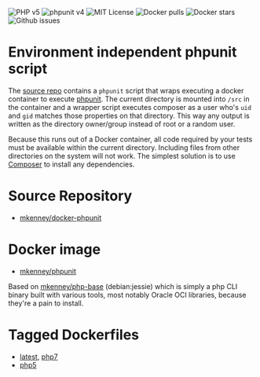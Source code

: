 ![PHP v5](https://img.shields.io/badge/PHP-v5.6.21-8892bf.svg) ![phpunit v4](https://img.shields.io/badge/phpunit-v4.8.26-brightgreen.svg) ![MIT License](https://img.shields.io/github/license/mkenney/docker-phpunit.svg) ![Docker pulls](https://img.shields.io/docker/pulls/mkenney/phpunit.svg) ![Docker stars](https://img.shields.io/docker/stars/mkenney/phpunit.svg) ![Github issues](https://img.shields.io/github/issues-raw/mkenney/docker-phpunit.svg)

# Environment independent phpunit script

The [source repo](https://github.com/mkenney/docker-phpunit) contains a `phpunit` script that wraps executing a docker container to execute [phpunit](https://phpunit.de/). The current directory is mounted into `/src` in the container and a wrapper script executes composer as a user who's `uid` and `gid` matches those properties on that directory. This way any output is written as the directory owner/group instead of root or a random user.

Because this runs out of a Docker container, all code required by your tests must be available within the current directory. Including files from other directories on the system will not work. The simplest solution is to use [Composer](https://hub.docker.com/r/mkenney/composer/) to install any dependencies.

# Source Repository

* [mkenney/docker-phpunit](https://github.com/mkenney/docker-phpunit)

# Docker image

* [mkenney/phpunit](https://hub.docker.com/r/mkenney/phpunit/)

Based on [mkenney/php-base](https://hub.docker.com/r/mkenney/php-base/) (debian:jessie) which is simply a php CLI binary built with various tools, most notably Oracle OCI libraries, because they're a pain to install.

# Tagged Dockerfiles

* [latest](https://github.com/mkenney/docker-phpunit/blob/master/Dockerfile), [php7](https://github.com/mkenney/docker-phpunit/blob/master/Dockerfile)
* [php5](https://github.com/mkenney/docker-phpunit/blob/php5/Dockerfile)
